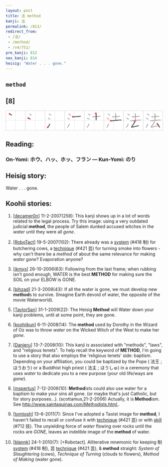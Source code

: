 ```yaml
---
layout: post
title: 法 method
kanji: 法
permalink: /813/
redirect_from:
 - /法/
 - /method/
 - /v4/751/
pre_kanji: 812
nex_kanji: 814
heisig: "Water . . . gone."
---
```


## `method`

## [8]

<div class="stroke"><img src="../images/E6B395.png" /></div>

## Reading:

### On-Yomi: ホウ、ハッ、ホッ、フラン &mdash; Kun-Yomi: のり

## Heisig story:

Water . . . gone.

## Koohii stories:

1) [<a href="http://kanji.koohii.com/profile/decamer0n">decamer0n</a>] 11-2-2007(258): This kanji shows up in a lot of words related to the legal process. Try this image: using a very outdated judicial<strong> method</strong>, the people of Salem dunked accused witches in the <em>water</em> until they were all <em>gone</em>.

2) [<a href="http://kanji.koohii.com/profile/RoboTact">RoboTact</a>] 19-5-2007(102): There already was a <a href="../418">system</a> (#418 制) for butchering cows, a <a href="../421">technique</a> (#421 芸) for turning smoke into flowers - why can&#039;t there be a <em>method</em> of about the same relevance for making <em>water</em> <em>gone</em>? Evaporation anyone?

3) [<a href="http://kanji.koohii.com/profile/ikmys">ikmys</a>] 26-10-2006(63): Following from the last frame; when rubbing isn&#039;t good enough, WATER is the best<strong> METHOD</strong> for making sure the SOIL on your ELBOW is GONE.

4) [<a href="http://kanji.koohii.com/profile/bihzad">bihzad</a>] 21-3-2008(43): If all the water is gone, we must develop new<strong> method</strong>s to survive. (Imagine Earth devoid of water, the opposite of the movie Waterworld).

5) [<a href="http://kanji.koohii.com/profile/TaylorSan">TaylorSan</a>] 31-1-2009(22): The Heisig<strong> Method</strong> will Water down your kanji problems, until at some point, they are gone.

6) [<a href="http://kanji.koohii.com/profile/koohiikun">koohiikun</a>] 6-11-2008(14): The<strong> method</strong> used by Dorothy in the Wizard of Oz was to throw <em>water</em> on the Wicked Witch of the West to make her <em>gone</em>.

7) [<a href="http://kanji.koohii.com/profile/Danieru">Danieru</a>] 13-7-2008(10): This kanji is associated with &quot;methods&quot;, &quot;laws&quot;, and &quot;religious tenets&quot;. To help recall the keyword of<strong> METHOD</strong>, I&#039;m going to use a story that also employs the &#039;religious tenets&#039; side: baptism. Depending on your affiliation, you could be baptized by the Pope ( 法王 ; ほうおう) or a Buddhist high priest ( 法主 ; ほうしゅ) in a ceremony that uses <em>water</em> to dedicate you to a new purpose (your old life/ways are <em>gone</em>).

8) [<a href="http://kanji.koohii.com/profile/mspertus">mspertus</a>] 7-12-2006(10): <strong>Method</strong>ists could also use water for a baptism to make your sins all gone. (or maybe that&#039;s just Catholic, but for story purposes...). (scottamus,21-2-2006) Actually, it is<strong> Method</strong>ism. See <a href="http://www.saintaquinas.com/Methodists.html">http://www.saintaquinas.com/Methodists.html</a>,.

9) [<a href="http://kanji.koohii.com/profile/tomtosh">tomtosh</a>] 13-6-2011(7): Since I&#039;ve adopted a Taoist image for<strong> method</strong>, I haven&#039;t failed to recall or confuse it with <a href="../421">technique</a> (#421 芸) or with <a href="../712">skill</a> (#712 技). The unyielding force of <em>water</em> flowing over rocks until the rocks are <em>GONE,</em> leaves an indelible image of the<strong> method</strong> of water.

10) [<a href="http://kanji.koohii.com/profile/blannk">blannk</a>] 24-1-2010(7): [+Robotact]. Alliterative mnemonic for keeping 制 <a href="../418">system</a> (#418 制), 芸 <a href="../421">technique</a> (#421 芸), &amp;<strong> method</strong> straight: <em>System of Slaughtering</em> (cows), <em>Technique of Turning</em> (clouds to flowers), <em>Method of Making</em> (water gone).
